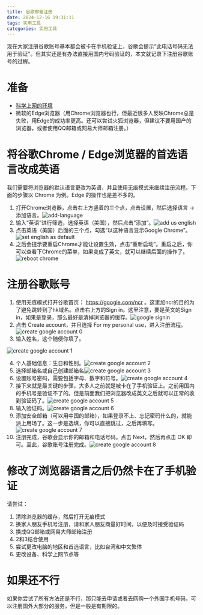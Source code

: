 ```yaml
---
title: 谷歌邮箱注册
date: 2024-12-16 19:31:11
tags: 实用工具
categories: 实用工具
---
```

现在大家注册谷歌账号基本都会被卡在手机验证上，谷歌会提示“此电话号码无法用于验证”。但其实还是有办法直接用国内号码验证的，本文就记录下注册谷歌账号的过程。

# 准备

* [科学上网的环境](https://daxianz.fun/2024/12/16/clash%E8%8D%89%E7%A8%BF)
* 微软的Edge浏览器（用Chrome浏览器也行，但最近很多人反映Chrome总是失败，用Edge的成功率更高。还可以尝试火狐浏览器，但建议不要用国产的浏览器，或者使用QQ邮箱或网易大师邮箱注册。）

# 将谷歌Chrome / Edge浏览器的首选语言改成英语

我们需要将浏览器的默认语言更改为英语，并且使用无痕模式来继续注册流程。下面的步骤以 Chrome 为例。Edge 的操作也是差不多的。

1. 打开Chrome浏览器，点击右上方竖着的三个点，点击设置，然后选择语言 -> 添加语言。![add-language](https://dlink.host/wx1.sinaimg.cn/large/008E1Bgely8hxetw5fd84j30zx0c6757.jpg)
2. 输入“英语”进行筛选，选择英语（美国），然后点击“添加”。![add us english](https://dlink.host/wx1.sinaimg.cn/large/008E1Bgely8hxetwmgwhkj30e50d40tg.jpg)
3. 点击英语（美国）后面的三个点，勾选“以这种语言显示Google Chrome”。![set english as default](https://dlink.host/wx4.sinaimg.cn/large/008E1Bgely8hxetx19a11j30il07k0t2.jpg)
4. 之后会提示要重启Chrome才能让设置生效，点击“重新启动”。重启之后，你可以查看下Chrome的菜单，如果变成了英文，就可以继续后面的操作了。![reboot chrome](https://dlink.host/wx2.sinaimg.cn/large/008E1Bgely8hxetzzhfoyj30ii039jrf.jpg)

# 注册谷歌账号

1. 使用无痕模式打开谷歌首页： https://google.com/ncr 。这里加ncr的目的为了避免跳转到了hk域名。点击右上方的Sign in。这里注意，要是英文的Sign in，如果是登录，那么最好是清掉浏览器的缓存。![google signin](https://dlink.host/wx3.sinaimg.cn/large/008E1Bgely8hxeu0nve8mj30z80ei0th.jpg)
2. 点击 Create account，并且选择 For my personal use，进入注册流程。![create google account 0](https://dlink.host/wx3.sinaimg.cn/large/008E1Bgely8hxetxcoiedj30t80eu0tj.jpg)
3. 输入姓名，这个随便你填了。

![create google account 1](https://dlink.host/wx4.sinaimg.cn/large/008E1Bgely8hxeu1et1mbj30sy0an3yz.jpg)

4. 个人基础信息：生日和性别。![create google account 2](https://dlink.host/wx1.sinaimg.cn/large/008E1Bgely8hxets0xwp7j30sn0bawf1.jpg)
5. 选择邮箱名或自己创建邮箱名![create google account 3](https://dlink.host/wx2.sinaimg.cn/large/008E1Bgely8hxets05ctxj30sq0bdaaq.jpg)
6. 设置账号密码，需要包括字母、数字和符号。![create google account 4](https://dlink.host/wx1.sinaimg.cn/large/008E1Bgely8hxetxko0ouj30sx0bvt9f.jpg)
7. 接下来就是最关键的步骤，大多人之前就是被卡在了手机验证上。之前用国内的手机号是验证不了的。但是前面我们把浏览器改成英文之后就可以正常的收到验证码了。![create google account 5](https://dlink.host/wx4.sinaimg.cn/large/008E1Bgely8hxetxpr0qaj30sq0ap0tb.jpg)
8. 输入验证码。![create google account 6](https://dlink.host/wx3.sinaimg.cn/large/008E1Bgely8hxetxzxeb5j30sy0ar3yy.jpg)
9. 添加安全邮箱（可以用中国的邮箱），如果登录不上、忘记密码什么的，就能派上用场了。这一步是选填，你可以直接跳过，之后再填写。![create google account 7](https://dlink.host/wx4.sinaimg.cn/large/008E1Bgely8hxety7zdacj30st0ag3z3.jpg)
10. 注册完成，谷歌会显示你的邮箱和电话号码。点击 Next，然后再点击 OK 即可。至此，谷歌账号注册完成。![create google account 8](https://dlink.host/wx3.sinaimg.cn/large/008E1Bgely8hxetygrol1j30sr0al0t9.jpg)

# 修改了浏览器语言之后仍然卡在了手机验证

请尝试：

1. 清除浏览器的缓存，然后打开无痕模式
2. 换家人朋友手机号注册，请和家人朋友商量好时间，以便及时接受验证码
3. 换成QQ邮箱或网易大师邮箱注册
4. 2和3结合使用
5. 尝试更改电脑的地区和首选语言，比如台湾和中文繁体
6. 更改设备、科学上网节点等

# 如果还不行

如果你尝试了所有方法还是不行，那只能去申请或者去网购一个外国手机号码，可以注册国外大部分的服务，但是一般是有期限的。
